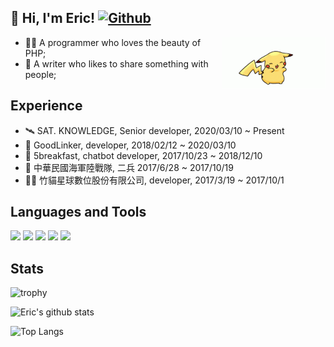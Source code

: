 ## 👋 Hi, I'm Eric!  [![Github](https://img.shields.io/github/followers/eric0324?label=Follow&style=social)](https://github.com/appleboy)



<img align="right" src="https://raw.githubusercontent.com/eric0324/eric0324/master/pikachu.gif" width="165">

- 👨‍💻 A programmer who loves the beauty of PHP;
- 🌱 A writer who likes to share something with people;

## Experience
- 🛰 SAT. KNOWLEDGE, Senior developer, 2020/03/10 ~ Present
- 🔧 GoodLinker, developer, 2018/02/12 ~ 2020/03/10
- 🥯 5breakfast, chatbot developer, 2017/10/23 ~ 2018/12/10
- 🎯 中華民國海軍陸戰隊, 二兵 2017/6/28 ~ 2017/10/19
- 👨‍💻 竹貓星球數位股份有限公司, developer, 2017/3/19 ~ 2017/10/1

## Languages and Tools

![](https://github-profile-summary-cards.vercel.app/api/cards/profile-details?username=eric0324&theme=github)
![](https://github-profile-summary-cards.vercel.app/api/cards/repos-per-language?username=eric0324&theme=github)
![](https://github-profile-summary-cards.vercel.app/api/cards/most-commit-language?username=eric0324&theme=github)
![](https://github-profile-summary-cards.vercel.app/api/cards/stats?username=eric0324&theme=github)
![](https://github-profile-summary-cards.vercel.app/api/cards/productive-time?username=eric0324&theme=github)

## Stats

![trophy](https://github-profile-trophy.vercel.app/?username=eric0324)

![Eric's github stats](https://github-readme-stats.vercel.app/api?username=eric0324&show_icons=true&title_color=19CAAD&icon_color=19CAAD)

![Top Langs](https://github-readme-stats.vercel.app/api/top-langs/?username=eric0324&layout=compact)
